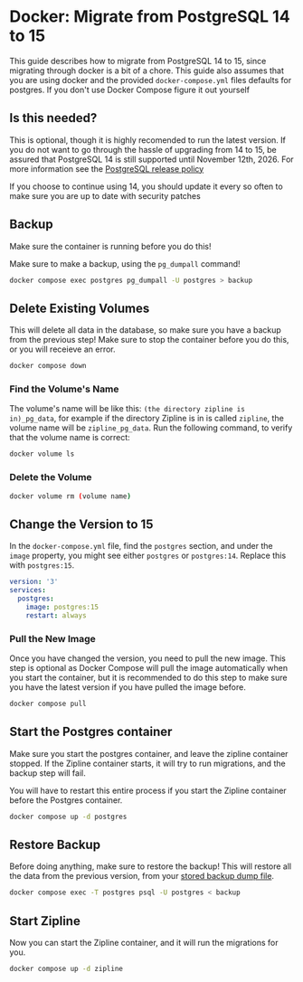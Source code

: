 # Docker: Migrate from PostgreSQL 14 to 15

This guide describes how to migrate from PostgreSQL 14 to 15, since migrating through docker is a bit of a chore. This guide also assumes that you are using docker and the provided `docker-compose.yml` files defaults for postgres. If you don't use Docker Compose figure it out yourself

## Is this needed?

This is optional, though it is highly recomended to run the latest version. If you do not want to go through the hassle of upgrading from 14 to 15, be assured that PostgreSQL 14 is still supported until November 12th, 2026. For more information see the [PostgreSQL release policy](https://www.postgresql.org/support/versioning/)

<Alert type="info">
If you choose to continue using 14, you should update it every so often to make sure you are up to date with security patches
</Alert>

## Backup

<Alert type="info">
Make sure the container is running before you do this!
</Alert>

Make sure to make a backup, using the `pg_dumpall` command!

```bash
docker compose exec postgres pg_dumpall -U postgres > backup
```

## Delete Existing Volumes

<Alert type="danger">
This will delete all data in the database, so make sure you have a backup from the previous step!
</Alert>

<Alert type="danger">
Make sure to stop the container before you do this, or you will receieve an error.

```bash
docker compose down
```

</Alert>

### Find the Volume's Name

The volume's name will be like this: `(the directory zipline is in)_pg_data`, for example if the directory Zipline is in is called `zipline`, the volume name will be `zipline_pg_data`. Run the following command, to verify that the volume name is correct:

```bash
docker volume ls
```

### Delete the Volume

```bash
docker volume rm (volume name)
```

## Change the Version to 15

In the `docker-compose.yml` file, find the `postgres` section, and under the `image` property, you might see either `postgres` or `postgres:14`. Replace this with `postgres:15`.

```yaml
version: '3'
services:
  postgres:
    image: postgres:15
    restart: always
```

### Pull the New Image

Once you have changed the version, you need to pull the new image. This step is optional as Docker Compose will pull the image automatically when you start the container, but it is recommended to do this step to make sure you have the latest version if you have pulled the image before.

```bash
docker compose pull
```

## Start the Postgres container

<Alert type="danger">
Make sure you start the postgres container, and leave the zipline container stopped. If the Zipline container starts, it will try to run migrations, and the backup step will fail.

You will have to restart this entire process if you start the Zipline container before the Postgres container.
</Alert>

```bash
docker compose up -d postgres
```

## Restore Backup

Before doing anything, make sure to restore the backup! This will restore all the data from the previous version, from your [stored backup dump file](#backup).

```bash
docker compose exec -T postgres psql -U postgres < backup
```

## Start Zipline

Now you can start the Zipline container, and it will run the migrations for you.

```bash
docker compose up -d zipline
```
